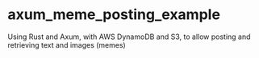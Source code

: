 # axum_meme_posting_example
Using Rust and Axum, with AWS DynamoDB and S3, to allow posting and retrieving text and images (memes)
